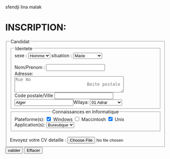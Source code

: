 <!DOCTYPE html>
  <html lang="fr">
	<head>
		<meta charset="UTF-8">
		<title>inscriptionBac</title>
    </head>
	<body>  
	<p1>sfendji lina malak</p1>
	  <h1>INSCRIPTION:</h1>
		<form methode="GET" action="http://127.PHP">
			<fieldset>
				<legend>Candidat</legend>
					<fieldset>
						<legend>Identete</legend>
							<label>sexe :</label>
								<select name="sexe" >
									<option value="homme" selected>Homme</option>
			                        <option value="femme">Femme</option>
								</select>
							<label>situation :</label>
								<select name="situation">
									<option value="marie" selected>Marie</option>
									<option value="devorce">Devorce</option>
									<option value="celebataire">Celebataire</option>
									<option value="veuf">Veuf</option>
								</select><br><br>
							<label>Nom/Prenom :</label>
							<input type="texte" name="nom_prenom"><br>
							<label>Adresse:</label><br>
							<textarea name="adress" placeholder="Rue No 
							Boite postale" rows="3" cols="40"></textarea><br>
							<label>Code postale/Ville</label>
							<input type="texte" name="codepostale_ville"><input type="texte" value="Alger"><label>Wilaya:</label>
							<select name="wilaya">
								<option value="adrar" selected>01 Adrar</option>
								<option value="alger">16 Alger</option>
								<option value="bouira">10 Bouira</option>
								<option value="blida">09 Blida</option>
								<option value="tizi ouzou">15 Tizi ouzou</option>
								<option value="batna">05 Batna</option>
							</select>
					</fieldset>
					<fieldset>
						<legend align="center">Connaissances en Informatique</legend>
						<label>Plateforme(s):</label>
						<input type="checkbox" name="windows" checked>
						<label>Windows</label>
						<input type="checkbox" name="macintosh">
						<label>Maccintosh</label>
						<input type="checkbox" name="unix" checked>
						<label>Unix</label><br>
						<label>Application(s):</label>
						<select name="Application">
							<option value="bureautique">Bureutique</option>
							<option value="houda">Houda</option>
							<option value="nour">Nour</option>
						</select>
					</fieldset><br>
					<label>Envoyez votre CV detaille :</label>
					<input type="file" accept=".PDF,.DOX">
			</fieldset>
			<input type="submit" value="valider">
			<input type="reset" value="Effacer">
		</form>
	</body>
  </html>
